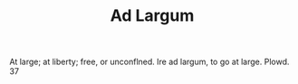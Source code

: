 ---
title: Ad Largum
letter: A
permalink: "/definitions/bld-ad-largum.html"
body: At large; at liberty; free, or unconflned. Ire ad largum, to go at large. Plowd.
  37
published_at: '2018-07-07'
source: Black's Law Dictionary 2nd Ed (1910)
layout: post
---